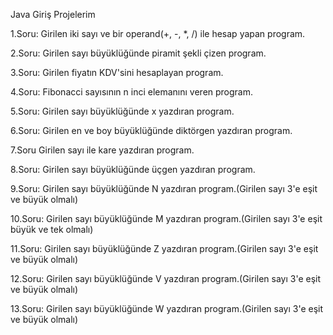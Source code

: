 Java Giriş Projelerim

1.Soru:
Girilen iki sayı ve bir operand(+, -, *, /) ile hesap yapan program.

2.Soru:
Girilen sayı büyüklüğünde piramit şekli çizen program.

3.Soru:
Girilen fiyatın KDV'sini hesaplayan program.

4.Soru:
Fibonacci sayısının n inci elemanını veren program.

5.Soru:
Girilen sayı büyüklüğünde x yazdıran program.

6.Soru:
Girilen en ve boy büyüklüğünde diktörgen yazdıran program.

7.Soru
Girilen sayı ile kare yazdıran program.

8.Soru:
Girilen sayı büyüklüğünde üçgen yazdıran program.

9.Soru:
Girilen sayı büyüklüğünde N yazdıran program.(Girilen sayı 3'e eşit ve büyük olmalı)

10.Soru:
Girilen sayı büyüklüğünde M yazdıran program.(Girilen sayı 3'e eşit büyük ve tek olmalı)

11.Soru:
Girilen sayı büyüklüğünde Z yazdıran program.(Girilen sayı 3'e eşit ve büyük olmalı)

12.Soru:
Girilen sayı büyüklüğünde V yazdıran program.(Girilen sayı 3'e eşit ve büyük olmalı)

13.Soru:
Girilen sayı büyüklüğünde W yazdıran program.(Girilen sayı 3'e eşit ve büyük olmalı)

